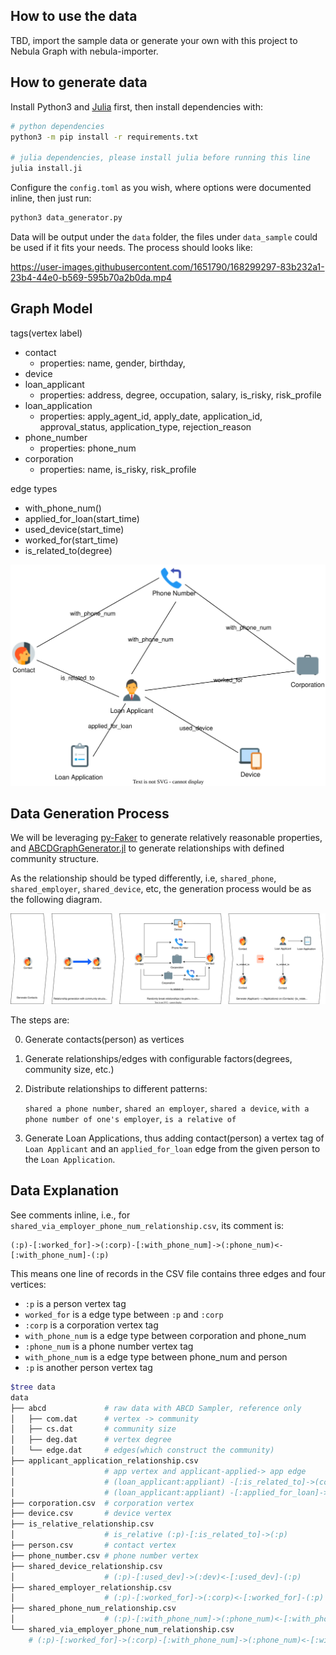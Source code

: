 ## How to use the data

TBD, import the sample data or generate your own with this project to Nebula Graph with nebula-importer.

## How to generate data

Install Python3 and [Julia](https://www.google.com/search?q=how+to+install+julia) first, then install dependencies with:

```bash
# python dependencies
python3 -m pip install -r requirements.txt

# julia dependencies, please install julia before running this line
julia install.ji
```

Configure the `config.toml` as you wish, where options were documented inline, then just run:

```bash
python3 data_generator.py
```

Data will be output under the `data` folder, the files under `data_sample` could be used if it fits your needs. The process should looks like:

https://user-images.githubusercontent.com/1651790/168299297-83b232a1-23b4-44e0-b569-595b70a2b0da.mp4

## Graph Model

tags(vertex label)

- contact
  - properties: name, gender, birthday,
- device
- loan_applicant
  - properties: address, degree, occupation, salary, is_risky, risk_profile
- loan_application
  - properties: apply_agent_id, apply_date, application_id, approval_status, application_type, rejection_reason
- phone_number
  - properties: phone_num
- corporation
  - properties: name, is_risky, risk_profile

edge types

- with_phone_num()
- applied_for_loan(start_time)
- used_device(start_time)
- worked_for(start_time)
- is_related_to(degree)

![fraud_detection_graph_model](images/fraud_detection_graph_model.svg)

## Data Generation Process

We will be leveraging [py-Faker](https://github.com/joke2k/faker) to generate relatively reasonable properties, and [ABCDGraphGenerator.jl](https://github.com/bkamins/ABCDGraphGenerator.jl) to generate relationships with defined community structure.

As the relationship should be typed differently, i.e, `shared_phone`, `shared_employer`, `shared_device`, etc, the generation process would be as the following diagram.

![fraud_detection_data_gen_process](images/fraud_detection_data_gen_process.svg)

The steps are:

0. Generate contacts(person) as vertices

1. Generate relationships/edges with configurable factors(degrees, community size, etc.)

2. Distribute relationships to different patterns:

   `shared a phone number`, `shared an employer`,  `shared a device`, `with a phone number of one's employer`, `is a relative of`

3. Generate Loan Applications, thus adding contact(person) a vertex tag of `Loan Applicant` and an `applied_for_loan` edge from the given person to the `Loan Application`.



## Data Explanation

See comments inline, i.e., for `shared_via_employer_phone_num_relationship.csv`, its comment is:
```cypher
(:p)-[:worked_for]->(:corp)-[:with_phone_num]->(:phone_num)<-[:with_phone_num]-(:p)
```
This means one line of records in the CSV file contains three edges and four vertices:
- `:p` is a person vertex tag
- `worked_for` is a edge type between `:p` and `:corp`
- `:corp` is a corporation vertex tag
- `with_phone_num` is a edge type between corporation and phone_num
- `:phone_num` is a phone number vertex tag
- `with_phone_num` is a edge type between phone_num and person
- `:p` is another person vertex tag


```bash
$tree data
data
├── abcd             # raw data with ABCD Sampler, reference only
│   ├── com.dat      # vertex -> community
│   ├── cs.dat       # community size
│   ├── deg.dat      # vertex degree
│   └── edge.dat     # edges(which construct the community)
├── applicant_application_relationship.csv
│                    # app vertex and applicant-applied-> app edge
│                    # (loan_applicant:appliant) -[:is_related_to]->(contact:person)
│                    # (loan_applicant:appliant) -[:applied_for_loan]->(app:loan_application)
├── corporation.csv  # corporation vertex
├── device.csv       # device vertex
├── is_relative_relationship.csv
│                    # is_relative (:p)-[:is_related_to]->(:p)
├── person.csv       # contact vertex
├── phone_number.csv # phone number vertex
├── shared_device_relationship.csv
│                    # (:p)-[:used_dev]->(:dev)<-[:used_dev]-(:p)
├── shared_employer_relationship.csv
│                    # (:p)-[:worked_for]->(:corp)<-[:worked_for]-(:p)
├── shared_phone_num_relationship.csv
│                    # (:p)-[:with_phone_num]->(:phone_num)<-[:with_phone_num]-(:p)
└── shared_via_employer_phone_num_relationship.csv
    # (:p)-[:worked_for]->(:corp)-[:with_phone_num]->(:phone_num)<-[:with_phone_num]-(:p)
```

